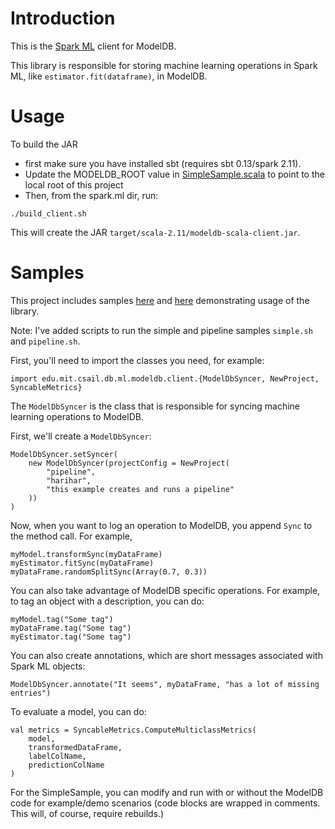 # Introduction

This is the [Spark ML](http://spark.apache.org/docs/latest/ml-guide.html) client
for ModelDB. 

This library is responsible for storing machine learning operations in Spark ML,
like `estimator.fit(dataframe)`, in ModelDB.

# Usage

To build the JAR
* first make sure you have installed sbt (requires sbt 0.13/spark 2.11).
* Update the MODELDB_ROOT value in [SimpleSample.scala](src/main/scala-2.11/edu/mit/csail/db/ml/modeldb/sample/SimpleSample.scala) to point to the local root of this project
* Then, from the spark.ml dir, run:

```
./build_client.sh
```

This will create the JAR `target/scala-2.11/modeldb-scala-client.jar`.

# Samples

This project includes samples [here](src/main/scala-2.11/edu/mit/csail/db/ml/modeldb/evaluation) and [here](src/main/scala-2.11/edu/mit/csail/db/ml/modeldb/sample) demonstrating usage of the library.

Note: I've added scripts to run the simple and pipeline samples `simple.sh` and `pipeline.sh`.

First, you'll need to import the classes you need, for example:

```
import edu.mit.csail.db.ml.modeldb.client.{ModelDbSyncer, NewProject, SyncableMetrics}
```

The `ModelDbSyncer` is the class that is responsible for syncing machine 
learning operations to ModelDB. 

First, we'll create a `ModelDbSyncer`:

```
ModelDbSyncer.setSyncer(
    new ModelDbSyncer(projectConfig = NewProject(
        "pipeline",
        "harihar",
        "this example creates and runs a pipeline"
    ))
)
```

Now, when you want to log an operation to ModelDB, you append `Sync` to the
method call. For example,

```
myModel.transformSync(myDataFrame)
myEstimator.fitSync(myDataFrame)
myDataFrame.randomSplitSync(Array(0.7, 0.3))
```

You can also take advantage of ModelDB specific operations. For example, to
tag an object with a description, you can do:

```
myModel.tag("Some tag")
myDataFrame.tag("Some tag")
myEstimator.tag("Some tag")
```

You can also create annotations, which are short messages associated with 
Spark ML objects:

```
ModelDbSyncer.annotate("It seems", myDataFrame, "has a lot of missing entries")
```

To evaluate a model, you can do:

```
val metrics = SyncableMetrics.ComputeMulticlassMetrics(
    model,
    transformedDataFrame,
    labelColName,
    predictionColName
)
```
For the SimpleSample, you can modify and run with or without the ModelDB code for example/demo scenarios (code blocks are wrapped in comments. This will, of course, require rebuilds.)
